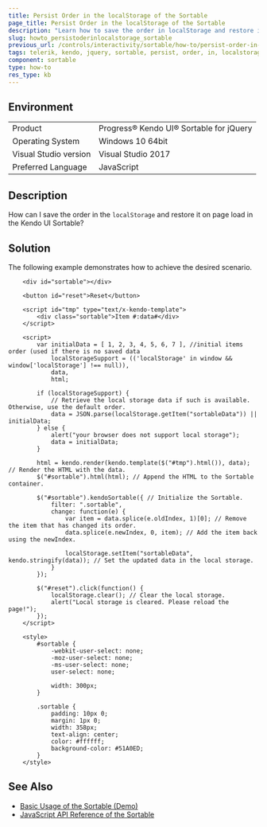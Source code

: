 ```yaml
---
title: Persist Order in the localStorage of the Sortable
page_title: Persist Order in the localStorage of the Sortable
description: "Learn how to save the order in localStorage and restore it on page load in the Kendo UI Sortable widget."
slug: howto_persistoderinlocalstorage_sortable
previous_url: /controls/interactivity/sortable/how-to/persist-order-in-localstorage
tags: telerik, kendo, jquery, sortable, persist, order, in, localstorage
component: sortable
type: how-to
res_type: kb
---
```


## Environment

<table>
 <tr>
  <td>Product</td>
  <td>Progress® Kendo UI® Sortable for jQuery</td>
 </tr>
 <tr>
  <td>Operating System</td>
  <td>Windows 10 64bit</td>
 </tr>
 <tr>
  <td>Visual Studio version</td>
  <td>Visual Studio 2017</td>
 </tr>
 <tr>
  <td>Preferred Language</td>
  <td>JavaScript</td>
 </tr>
</table>

## Description

How can I save the order in the `localStorage` and restore it on page load in the Kendo UI Sortable?

## Solution

The following example demonstrates how to achieve the desired scenario.

```dojo
    <div id="sortable"></div>

    <button id="reset">Reset</button>

    <script id="tmp" type="text/x-kendo-template">
        <div class="sortable">Item #:data#</div>
    </script>

    <script>
        var initialData = [ 1, 2, 3, 4, 5, 6, 7 ], //initial items order (used if there is no saved data
            localStorageSupport = (('localStorage' in window && window['localStorage'] !== null)),
            data,
            html;

        if (localStorageSupport) {
            // Retrieve the local storage data if such is available. Otherwise, use the default order.
            data = JSON.parse(localStorage.getItem("sortableData")) || initialData;
        } else {
            alert("your browser does not support local storage");
            data = initialData;
        }

        html = kendo.render(kendo.template($("#tmp").html()), data); // Render the HTML with the data.
        $("#sortable").html(html); // Append the HTML to the Sortable container.

        $("#sortable").kendoSortable({ // Initialize the Sortable.
            filter: ".sortable",
            change: function(e) {
                var item = data.splice(e.oldIndex, 1)[0]; // Remove the item that has changed its order.
                data.splice(e.newIndex, 0, item); // Add the item back using the newIndex.

                localStorage.setItem("sortableData", kendo.stringify(data)); // Set the updated data in the local storage.
            }
        });

        $("#reset").click(function() {
            localStorage.clear(); // Clear the local storage.
            alert("Local storage is cleared. Please reload the page!");
        });
    </script>

    <style>
        #sortable {
            -webkit-user-select: none;
            -moz-user-select: none;
            -ms-user-select: none;
            user-select: none;

            width: 300px;
        }

        .sortable {
            padding: 10px 0;
            margin: 1px 0;
            width: 358px;
            text-align: center;
            color: #ffffff;
            background-color: #51A0ED;
        }
    </style>
```

## See Also

* [Basic Usage of the Sortable (Demo)](https://demos.telerik.com/kendo-ui/sortable/index)
* [JavaScript API Reference of the Sortable](/api/javascript/ui/sortable)
